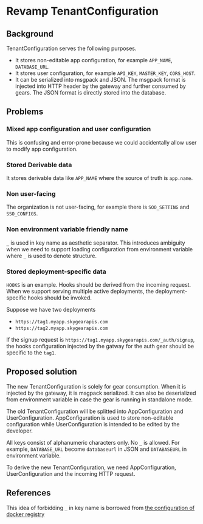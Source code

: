 # Revamp TenantConfiguration

## Background

TenantConfiguration serves the following purposes.

- It stores non-editable app configuration, for example `APP_NAME`, `DATABASE_URL`.
- It stores user configuration, for example `API_KEY`, `MASTER_KEY`, `CORS_HOST`.
- It can be serialized into msgpack and JSON. The msgpack format is injected into HTTP header by the gateway and further consumed by gears. The JSON format is directly stored into the database.

## Problems

### Mixed app configuration and user configuration

This is confusing and error-prone because we could accidentally allow user to modify app configuration.

### Stored Derivable data

It stores derivable data like `APP_NAME` where the source of truth is `app.name`.

### Non user-facing

The organization is not user-facing, for example there is `SOO_SETTING` and `SSO_CONFIGS`.

### Non environment variable friendly name

`_` is used in key name as aesthetic separator. This introduces ambiguity when we need to support loading configuration from environment variable where `_` is used to denote structure.

### Stored deployment-specific data

`HOOKS` is an example. Hooks should be derived from the incoming request. When we support serving multiple active deployments, the deployment-specific hooks should be invoked.

Suppose we have two deployments

- `https://tag1.myapp.skygearapis.com`
- `https://tag2.myapp.skygearapis.com`

If the signup request is `https://tag1.myapp.skygearapis.com/_auth/signup`, the hooks configuration injected by the gatway for the auth gear should be specific to the `tag1`.

## Proposed solution

The new TenantConfiguration is solely for gear consumption. When it is injected by the gateway, it is msgpack serialized. It can also be deserialized from environment variable in case the gear is running in standalone mode.

The old TenantConfiguration will be splitted into AppConfiguration and UserConfiguration. AppConfiguration is used to store non-editable configuration while UserConfiguration is intended to be edited by the developer.

All keys consist of alphanumeric characters only. No `_` is allowed. For example, `DATABASE_URL` become `databaseurl` in JSON and `DATABASEURL` in environment variable.

To derive the new TenantConfiguration, we need AppConfiguration, UserConfiguration and the incoming HTTP request.

## References

This idea of forbidding `_` in key name is borrowed from [the configuration of docker registry](https://docs.docker.com/registry/configuration/)
